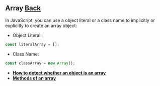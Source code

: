 ## Array [Back](./../JavaScript.md)

In JavaScript, you can use a object literal or a class name to implicitly or explicitly to create an array object:

- Object Literal:

```js
const literalArray = [];
```

- Class Name:

```js
const classArray = new Array();
```

* [**How to detect whether an object is an array**](./array_detection/array_detection.md)
* [**Methods of an array**](./array_methods/array_methods.md)
